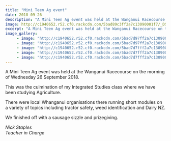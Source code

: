 ```yaml
---
title: "Mini Teen Ag event"
date: 2018-09-26
description: "A Mini Teen Ag event was held at the Wanganui Racecourse on the morning of Wednesday 26 September..."
image: http://c1940652.r52.cf0.rackcdn.com/5bad89c3ff2a7c13090001f7/_DSC0348.320jpg.jpg
excerpt: "A Mini Teen Ag event was held at the Wanganui Racecourse on the morning of Wednesday 26 September 2018."
image_gallery:
     - image: "http://c1940652.r52.cf0.rackcdn.com/5bad7d97ff2a7c13090001ef/_DSC0270.jpg"
     - image: "http://c1940652.r52.cf0.rackcdn.com/5bad7d97ff2a7c13090001f0/_DSC0272.jpg"
     - image: "http://c1940652.r52.cf0.rackcdn.com/5bad7d7fff2a7c13090001e8/_DSC0277.jpg"
     - image: "http://c1940652.r52.cf0.rackcdn.com/5bad7d7fff2a7c13090001e9/_DSC0282.jpg"
     - image: "http://c1940652.r52.cf0.rackcdn.com/5bad7d7fff2a7c13090001ea/_DSC0290.jpg"
---
```


<p>A Mini Teen Ag event was held at the Wanganui Racecourse on the morning of Wednesday 26 September 2018.</p>
<p>This was the culmination of my Integrated Studies class where we have been studying Agriculture.</p>
<p>There were local Whanganui organisations there running short modules on a variety of topics including tractor safety, weed identification and Dairy NZ.</p>
<p>We finished off with a sausage sizzle and prizegiving.</p>
<p><em>Nick Staples</em><br /><em>Teacher in Charge</em></p>


